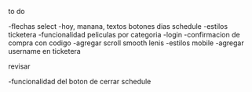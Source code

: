 to do 

-flechas select
-hoy, manana, textos botones dias schedule
-estilos ticketera
-funcionalidad peliculas por categoria
-login
-confirmacion de compra con codigo
-agregar scroll smooth lenis
-estilos mobile
-agregar username en ticketera

revisar

-funcionalidad del boton de cerrar schedule